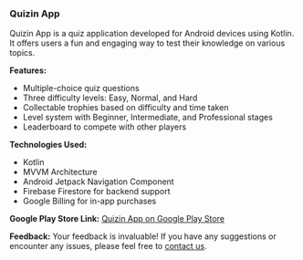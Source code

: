 ### Quizin App

Quizin App is a quiz application developed for Android devices using Kotlin. It offers users a fun and engaging way to test their knowledge on various topics.

**Features:**
- Multiple-choice quiz questions
- Three difficulty levels: Easy, Normal, and Hard
- Collectable trophies based on difficulty and time taken
- Level system with Beginner, Intermediate, and Professional stages
- Leaderboard to compete with other players

**Technologies Used:**
- Kotlin
- MVVM Architecture
- Android Jetpack Navigation Component
- Firebase Firestore for backend support
- Google Billing for in-app purchases

**Google Play Store Link:**
[Quizin App on Google Play Store](https://bit.ly/3Kp6Pb2)

**Feedback:**
Your feedback is invaluable! If you have any suggestions or encounter any issues, please feel free to [contact us](mailto:quizintm@gmail.com).

